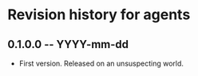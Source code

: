# Revision history for agents

## 0.1.0.0 -- YYYY-mm-dd

* First version. Released on an unsuspecting world.
